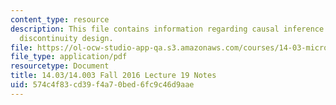 ```yaml
---
content_type: resource
description: This file contains information regarding causal inference using regression
  discontinuity design.
file: https://ol-ocw-studio-app-qa.s3.amazonaws.com/courses/14-03-microeconomic-theory-and-public-policy-fall-2016/574c4f83cd39f4a70bed6fc9c46d9aae_MIT14_03F16_lec19.pdf
file_type: application/pdf
resourcetype: Document
title: 14.03/14.003 Fall 2016 Lecture 19 Notes
uid: 574c4f83-cd39-f4a7-0bed-6fc9c46d9aae
---
```

